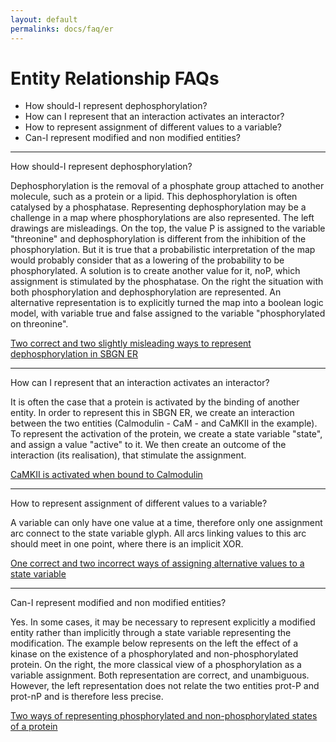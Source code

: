 ```yaml
---
layout: default
permalinks: docs/faq/er
---
```


# Entity Relationship FAQs

* How should-I represent dephosphorylation?
* How can I represent that an interaction activates an interactor?
* How to represent assignment of different values to a variable?
* Can-I represent modified and non modified entities? 


---
How should-I represent dephosphorylation?

Dephosphorylation is the removal of a phosphate group attached to another molecule, such as a protein or a lipid. This dephosphorylation is often catalysed by a phosphatase. Representing dephosphorylation may be a challenge in a map where phosphorylations are also represented. The left drawings are misleadings. On the top, the value P is assigned to the variable "threonine" and dephosphorylation is different from the inhibition of the phosphorylation. But it is true that a probabilistic interpretation of the map would probably consider that as a lowering of the probability to be phosphorylated. A solution is to create another value for it, noP, which assignment is stimulated by the phosphatase. On the right the situation with both phosphorylation and dephosphorylation are represented. An alternative representation is to explicitly turned the map into a boolean logic model, with variable true and false assigned to the variable "phosphorylated on threonine".


[Two correct and two slightly misleading ways to represent dephosphorylation in SBGN ER](/img/Dephosphorylation_ER.png)


---
How can I represent that an interaction activates an interactor?

It is often the case that a protein is activated by the binding of another entity. In order to represent this in SBGN ER, we create an interaction between the two entities (Calmodulin - CaM - and CaMKII in the example). To represent the activation of the protein, we create a state variable "state", and assign a value "active" to it. We then create an outcome of the interaction (its realisation), that stimulate the assignment.


[CaMKII is activated when bound to Calmodulin](/img/Interaction-activation.png)


---
How to represent assignment of different values to a variable?

A variable can only have one value at a time, therefore only one assignment arc connect to the state variable glyph. All arcs linking values to this arc should meet in one point, where there is an implicit XOR.


[One correct and two incorrect ways of assigning alternative values to a state variable](/img/Assignment_ER.png)


---
Can-I represent modified and non modified entities?

Yes. In some cases, it may be necessary to represent explicitly a modified entity rather than implicitly through a state variable representing the modification. The example below represents on the left the effect of a kinase on the existence of a phosphorylated and non-phosphorylated protein. On the right, the more classical view of a phosphorylation as a variable assignment. Both representation are correct, and unambiguous. However, the left representation does not relate the two entities prot-P and prot-nP and is therefore less precise.


[Two ways of representing phosphorylated and non-phosphorylated states of a protein](/img/FAQKinase.png) 
